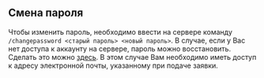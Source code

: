 ## Смена пароля
Чтобы изменить пароль, необходимо ввести на сервере команду `/changepassword <старый пароль> <новый пароль>`. В случае, если у Вас нет доступа к аккаунту на сервере, пароль можно восстановить. Сделать это можно [здесь](https://bortexel.ru/recovery). В этом случае Вам необходимо иметь доступ к адресу электронной почты, указанному при подаче заявки.